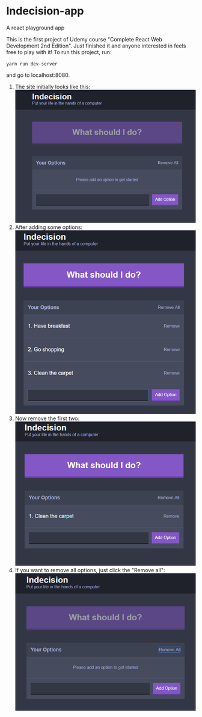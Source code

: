 # Indecision-app
A react playground app

This is the first project of Udemy course "Complete React Web Development 2nd Edition". Just finished it and anyone interested in feels free to play with it!
To run this project, run:

```
yarn run dev-server
```

and go to localhost:8080.

1. The site initially looks like this:
![alt text](https://github.com/harry08010/Indecision-app/blob/master/public/images/Screen%20shot%20-%20initial.png "Initial page")
2. After adding some options:
![alt text](https://github.com/harry08010/Indecision-app/blob/master/public/images/Add%20options.png "Add options")
3. Now remove the first two:
![alt text](https://github.com/harry08010/Indecision-app/blob/master/public/images/Remove%20options.png "Remove the first two options")
4. If you want to remove all options, just click the "Remove all":
![alt text](https://github.com/harry08010/Indecision-app/blob/master/public/images/After%20remove%20all.png "Remove all")

